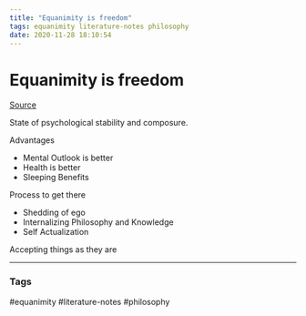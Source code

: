 ```yaml
---
title: "Equanimity is freedom"
tags: equanimity literature-notes philosophy
date: 2020-11-28 18:10:54
---
```


# Equanimity is freedom

[Source](https://www.youtube.com/watch?v=PucCkMygwe0)

State of psychological stability and composure. 

Advantages
- Mental Outlook is better
- Health is better
- Sleeping Benefits

Process to get there
- Shedding of ego
- Internalizing Philosophy and Knowledge
- Self Actualization

Accepting things as they are

---
### Tags
#equanimity #literature-notes #philosophy
